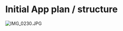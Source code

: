# Initial App plan / structure #
![IMG_0230.JPG](https://bitbucket.org/repo/o6rkja/images/3223172102-IMG_0230.JPG)